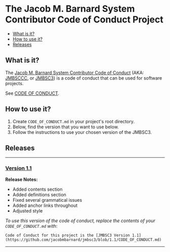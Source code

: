 # The Jacob M. Barnard System Contributor Code of Conduct Project

- [What is it?](#what-is-it)
- [How to use it?](#how-to-use-it)
- [Releases](#releases)

## What is it?

The [Jacob M. Barnard System Contributor Code of Conduct](CODE_OF_CONDUCT.md) (AKA: [JMBSCCC](CODE_OF_CONDUCT.md), or [JMBSC3](CODE_OF_CONDUCT.md)) is a code of conduct that can be used for software projects.

See [CODE OF CONDUCT](CODE_OF_CONDUCT.md).

## How to use it?

1. Create `CODE_OF_CONDUCT.md` in your project's root directory.
1. Below, find the version that you want to use below.
1. Follow the instructions to use your chosen version of the JMBSC3.

## Releases

---

<span id="v1_1"></span>

### [Version 1.1](https://github.com/jacobmbarnard/jmbsc3/blob/1.1/CODE_OF_CONDUCT.md)

**Release Notes:**

- Added contents section
- Added definitions section
- Fixed several grammatical issues
- Added anchor links throughout
- Adjusted style

*To use this version of the code of conduct, replace the contents of your `CODE_OF_CONDUCT.md` with*:
```
Code of Conduct for this project is the [JMBSC3 Version 1.1](https://github.com/jacobmbarnard/jmbsc3/blob/1.1/CODE_OF_CONDUCT.md)
```

---
